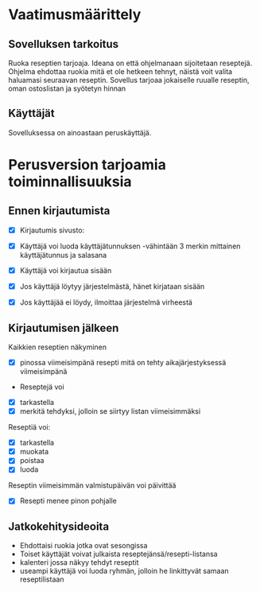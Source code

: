 # Vaatimusmäärittely

## Sovelluksen tarkoitus
Ruoka reseptien tarjoaja. Ideana on että ohjelmanaan sijoitetaan reseptejä. Ohjelma ehdottaa ruokia mitä et ole hetkeen tehnyt, näistä voit valita haluamasi seuraavan reseptin. Sovellus tarjoaa jokaiselle ruualle reseptin, oman ostoslistan ja syötetyn hinnan

## Käyttäjät
Sovelluksessa on ainoastaan peruskäyttäjä.

# Perusversion tarjoamia toiminnallisuuksia
## Ennen kirjautumista
* [x] Kirjautumis sivusto:
* [x] Käyttäjä voi luoda käyttäjätunnuksen
-vähintään 3 merkin mittainen käyttäjätunnus ja salasana

* [x] Käyttäjä voi kirjautua sisään
* [x] Jos käyttäjä löytyy järjestelmästä, hänet kirjataan sisään
* [x] Jos käyttäjää ei löydy, ilmoittaa järjestelmä virheestä

## Kirjautumisen jälkeen
Kaikkien reseptien näkyminen
  * [x] pinossa viimeisimpänä resepti mitä on tehty aikajärjestyksessä viimeisimpänä
  * Reseptejä voi 
  * [x] tarkastella 
  * [x] merkitä tehdyksi, jolloin se siirtyy listan viimeisimmäksi

Reseptiä voi:
  * [X] tarkastella 
  * [X] muokata
  * [x] poistaa
  * [x] luoda

Reseptin viimeisimmän valmistupäivän voi päivittää
  * [x] Resepti menee pinon pohjalle



## Jatkokehitysideoita
- Ehdottaisi ruokia jotka ovat sesongissa
- Toiset käyttäjät voivat julkaista reseptejänsä/resepti-listansa
- kalenteri jossa näkyy tehdyt reseptit
- useampi käyttäjä voi luoda ryhmän, jolloin he linkittyvät samaan reseptilistaan
